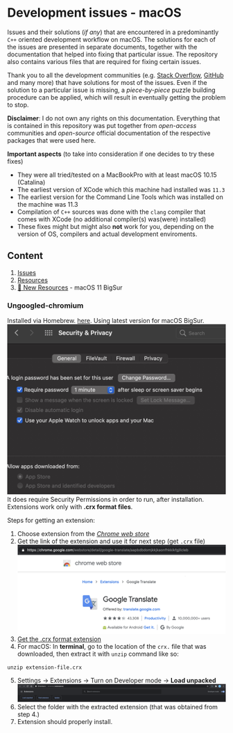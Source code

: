 # Development issues - macOS 
Issues and their solutions (*if any*) that are encountered in a predominantly `C++` oriented development workflow on macOS. 
The solutions for each of the issues are presented in separate documents, together with the documentation that helped into fixing that particular issue.
The repository also contains various files that are required for fixing certain issues. 

Thank you to all the development communities (e.g. [Stack Overflow](https://stackoverflow.com/questions]), [GitHub](https://github.com/) and many more) that have solutions for most of the issues. Even if the solution to a particular issue is missing, a *piece-by-piece* puzzle building procedure can be applied, which will result in eventually getting the problem to stop.


**Disclaimer**: I do not own any rights on this documentation. Everything that is contained in this repository was put together from *open-access* communities and *open-source* official documentation of the respective packages that were used here.

**Important aspects** (to take into consideration if one decides to try these fixes)

* They were all tried/tested on a MacBookPro with at least macOS 10.15 (Catalina)
* The earliest version of XCode which this machine had installed was `11.3`
* The earliest version for the Command Line Tools which was installed on the machine was 11.3
* Compilation of `C++` sources was done with the `clang` compiler that comes with XCode (no additional compiler(s) was(were) installed)
* These fixes might but might also **not** work for you, depending on the version of OS, compilers and actual development enviroments. 

## Content

1. [Issues](issues.md)
2. [Resources](documentation.md)
3. [🌟 New Resources](bigsur.md) - macOS 11 BigSur


### Ungoogled-chromium

Installed via Homebrew. [here](https://formulae.brew.sh/cask/eloston-chromium). Using latest version for macOS BigSur. 
![](./images/2020-12-12-20-47-14.png)
It does require Security Permissions in order to run, after installation.
Extensions work only with **.crx format files**.

Steps for getting an extension:

1. Choose extension from the [*Chrome web store*](https://chrome.google.com/webstore/category/extensions)
2. Get the link of the extension and use it for next step (get `.crx` file)
![](./images/2020-12-12-20-49-54.png)
3. [Get the .crx format extension](https://crxextractor.com/)
4. For macOS: In **terminal**, go to the location of the `crx.` file that was downloaded, then extract it with `unzip` command like so:
```shell
unzip extension-file.crx
```
5. Settings -> Extensions -> Turn on Developer mode -> **Load unpacked**
![](./images/2020-12-12-20-51-23.png)
6. Select the folder with the extracted extension (that was obtained from step 4.)
7. Extension should properly install.